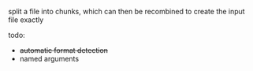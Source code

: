 split a file into chunks, which can then be recombined to create the input file exactly

todo:

* ~~automatic format detection~~
* named arguments